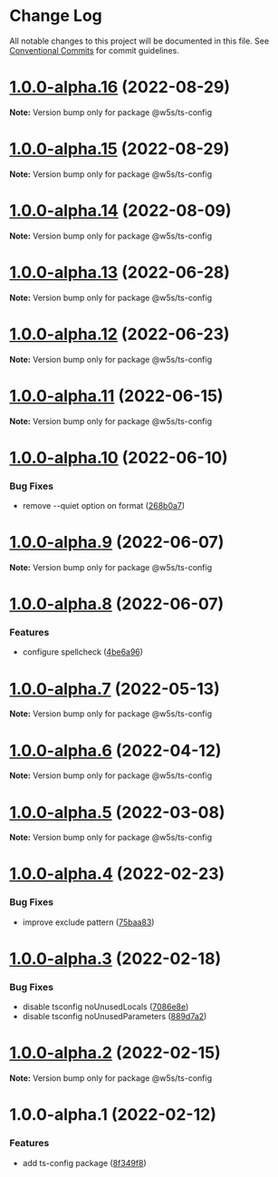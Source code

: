 # Change Log

All notable changes to this project will be documented in this file.
See [Conventional Commits](https://conventionalcommits.org) for commit guidelines.

# [1.0.0-alpha.16](https://github.com/w5s/project-config/compare/@w5s/ts-config@1.0.0-alpha.15...@w5s/ts-config@1.0.0-alpha.16) (2022-08-29)

**Note:** Version bump only for package @w5s/ts-config





# [1.0.0-alpha.15](https://github.com/w5s/project-config/compare/@w5s/ts-config@1.0.0-alpha.14...@w5s/ts-config@1.0.0-alpha.15) (2022-08-29)

**Note:** Version bump only for package @w5s/ts-config





# [1.0.0-alpha.14](https://github.com/w5s/project-config/compare/@w5s/ts-config@1.0.0-alpha.13...@w5s/ts-config@1.0.0-alpha.14) (2022-08-09)

**Note:** Version bump only for package @w5s/ts-config





# [1.0.0-alpha.13](https://github.com/w5s/project-config/compare/@w5s/ts-config@1.0.0-alpha.12...@w5s/ts-config@1.0.0-alpha.13) (2022-06-28)

**Note:** Version bump only for package @w5s/ts-config





# [1.0.0-alpha.12](https://github.com/w5s/project-config/compare/@w5s/ts-config@1.0.0-alpha.11...@w5s/ts-config@1.0.0-alpha.12) (2022-06-23)

**Note:** Version bump only for package @w5s/ts-config





# [1.0.0-alpha.11](https://github.com/w5s/project-config/compare/@w5s/ts-config@1.0.0-alpha.10...@w5s/ts-config@1.0.0-alpha.11) (2022-06-15)

**Note:** Version bump only for package @w5s/ts-config





# [1.0.0-alpha.10](https://github.com/w5s/project-config/compare/@w5s/ts-config@1.0.0-alpha.9...@w5s/ts-config@1.0.0-alpha.10) (2022-06-10)


### Bug Fixes

* remove --quiet option on format ([268b0a7](https://github.com/w5s/project-config/commit/268b0a76dbd03cfa6729988472948a66e2b749c9))





# [1.0.0-alpha.9](https://github.com/w5s/project-config/compare/@w5s/ts-config@1.0.0-alpha.8...@w5s/ts-config@1.0.0-alpha.9) (2022-06-07)

**Note:** Version bump only for package @w5s/ts-config





# [1.0.0-alpha.8](https://github.com/w5s/project-config/compare/@w5s/ts-config@1.0.0-alpha.7...@w5s/ts-config@1.0.0-alpha.8) (2022-06-07)


### Features

* configure spellcheck ([4be6a96](https://github.com/w5s/project-config/commit/4be6a96d6d30e1085b73c0befcab1d3fa30475ab))





# [1.0.0-alpha.7](https://github.com/w5s/project-config/compare/@w5s/ts-config@1.0.0-alpha.6...@w5s/ts-config@1.0.0-alpha.7) (2022-05-13)

**Note:** Version bump only for package @w5s/ts-config





# [1.0.0-alpha.6](https://github.com/w5s/project-config/compare/@w5s/ts-config@1.0.0-alpha.5...@w5s/ts-config@1.0.0-alpha.6) (2022-04-12)

**Note:** Version bump only for package @w5s/ts-config





# [1.0.0-alpha.5](https://github.com/w5s/project-config/compare/@w5s/ts-config@1.0.0-alpha.4...@w5s/ts-config@1.0.0-alpha.5) (2022-03-08)

**Note:** Version bump only for package @w5s/ts-config





# [1.0.0-alpha.4](https://github.com/w5s/project-config/compare/@w5s/ts-config@1.0.0-alpha.3...@w5s/ts-config@1.0.0-alpha.4) (2022-02-23)


### Bug Fixes

* improve exclude pattern ([75baa83](https://github.com/w5s/project-config/commit/75baa8392c1bec346edfbd13aa5dc4ba189a4868))





# [1.0.0-alpha.3](https://github.com/w5s/project-config/compare/@w5s/ts-config@1.0.0-alpha.2...@w5s/ts-config@1.0.0-alpha.3) (2022-02-18)


### Bug Fixes

* disable tsconfig  noUnusedLocals ([7086e8e](https://github.com/w5s/project-config/commit/7086e8e5382882afcdc3d39497ff9268294ecf1a))
* disable tsconfig noUnusedParameters ([889d7a2](https://github.com/w5s/project-config/commit/889d7a2b1f7d09b62eb6637efd3c87d6dd55f950))





# [1.0.0-alpha.2](https://github.com/w5s/project-config/compare/@w5s/ts-config@1.0.0-alpha.1...@w5s/ts-config@1.0.0-alpha.2) (2022-02-15)

**Note:** Version bump only for package @w5s/ts-config





# 1.0.0-alpha.1 (2022-02-12)


### Features

* add ts-config package ([8f349f8](https://github.com/w5s/project-config/commit/8f349f8838abae1bb4bc15434faa6b2d694ab8e7))

